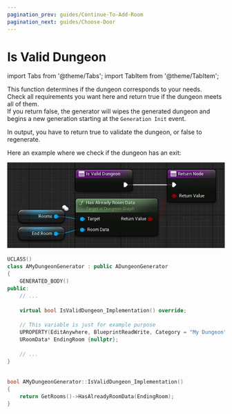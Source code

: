 ```yaml
---
pagination_prev: guides/Continue-To-Add-Room
pagination_next: guides/Choose-Door
---
```


# Is Valid Dungeon

<!-- BEGIN IMPORTS -->

import Tabs from '@theme/Tabs';
import TabItem from '@theme/TabItem';

<!-- END IMPORTS -->

This function determines if the dungeon corresponds to your needs.\
Check all requirements you want here and return true if the dungeon meets all of them.\
If you return false, the generator will wipes the generated dungeon and begins a new generation starting at the `Generation Init` event.

In output, you have to return true to validate the dungeon, or false to regenerate.

Here an example where we check if the dungeon has an exit:

<!-- [BEGIN TABS] Blueprint | C++ --> <Tabs>
<!-- [BEGIN TAB ITEM] Blueprint --> <TabItem value="bp" label="Blueprint" default>

![](Images/IsValidDungeon.jpg)

<!-- [END TAB ITEM] Blueprint --> </TabItem>
<!-- [BEGIN TAB ITEM] C++ --> <TabItem value="cpp" label="C++">

```cpp title="MyDungeonGenerator.h"
UCLASS()
class AMyDungeonGenerator : public ADungeonGenerator
{
    GENERATED_BODY()
public:
    // ...

    virtual bool IsValidDungeon_Implementation() override;

    // This variable is just for example purpose
    UPROPERTY(EditAnywhere, BlueprintReadWrite, Category = "My Dungeon")
    URoomData* EndingRoom {nullptr};

    // ...
}
```

```cpp title="MyDungeonGenerator.cpp"

bool AMyDungeonGenerator::IsValidDungeon_Implementation()
{
    return GetRooms()->HasAlreadyRoomData(EndingRoom);
}

```

<!-- [END TAB ITEM] C++ --> </TabItem>
<!-- [END TABS] Blueprint | C++ --> </Tabs>
